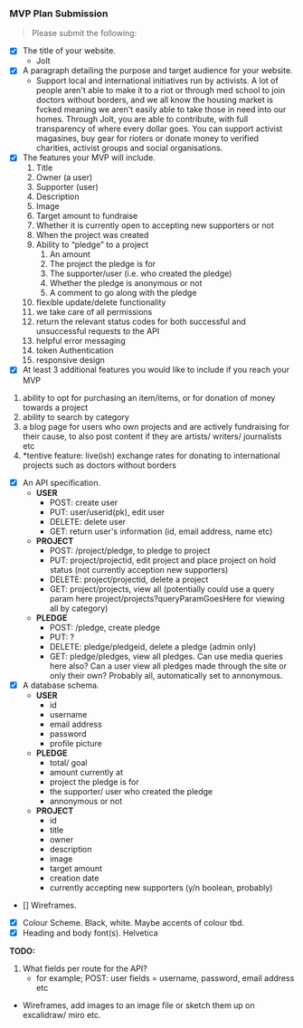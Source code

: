 ### MVP Plan Submission
> Please submit the following:
- [x] The title of your website.
  - Jolt
- [x] A paragraph detailing the purpose and target audience for your website.
  - Support local and international initiatives run by activists. A lot of people aren't able to make it to a riot or through med school to join doctors without borders, and we all know the housing market is fvcked meaning we aren't easily able to take those in need into our homes. Through Jolt, you are able to contribute, with full transparency of where every dollar goes. You can support activist magasines, buy gear for rioters or donate money to verified charities, activist groups and social organisations.
- [x] The features your MVP will include.
  1. Title
  2. Owner (a user)
  3. Supporter (user)
  4. Description
  5. Image
  6. Target amount to fundraise
  7. Whether it is currently open to accepting new supporters or not
  8. When the project was created
  9. Ability to “pledge” to a project
     1. An amount
     2. The project the pledge is for
     3. The supporter/user (i.e. who created the pledge)
     4. Whether the pledge is anonymous or not
     5. A comment to go along with the pledge
  10. flexible update/delete functionality
  11. we take care of all permissions
  12. return the relevant status codes for both successful and unsuccessful requests to the API
  13. helpful error messaging
  14. token Authentication
  15. responsive design
- [x] At least 3 additional features you would like to include if you reach your MVP
1. ability to opt for purchasing an item/items, or for donation of money towards a project
2. ability to search by category
3. a blog page for users who own projects and are actively fundraising for their cause, to also post content if they are artists/ writers/ journalists etc 
4. *tentive feature: live(ish) exchange rates for donating to international projects such as doctors without borders
- [x] An API specification.
  - **USER**
    - POST: create user
    - PUT: user/userid(pk), edit user
    - DELETE: delete user
    - GET: return user's information (id, email address, name etc)
  - **PROJECT**
    - POST: /project/pledge, to pledge to project
    - PUT: project/projectid, edit project and place project on hold status (not currently acception new supporters)
    - DELETE: project/projectid, delete a project
    - GET: project/projects, view all (potentially could use a query param here project/projects?queryParamGoesHere for viewing all by category)
  - **PLEDGE**
    - POST: /pledge, create pledge
    - PUT: ?
    - DELETE: pledge/pledgeid, delete a pledge (admin only)
    - GET: pledge/pledges, view all pledges. Can use media queries here also? Can a user view all pledges made through the site or only their own? Probably all, automatically set to annonymous. 
- [x] A database schema.
  - **USER**
    - id
    - username
    - email address
    - password
    - profile picture
  - **PLEDGE**
    - total/ goal
    - amount currently at
    - project the pledge is for
    - the supporter/ user who created the pledge
    - annonymous or not
  - **PROJECT**
    - id
    - title
    - owner
    - description
    - image
    - target amount
    - creation date
    - currently accepting new supporters (y/n boolean, probably)
- [] Wireframes.
- [x] Colour Scheme. Black, white. Maybe accents of colour tbd.
- [x] Heading and body font(s). Helvetica

**TODO:** 
1. What fields per route for the API?
   - for example; POST: user fields = username, password, email address etc 
 - Wireframes, add images to an image file or sketch them up on excalidraw/ miro etc. 